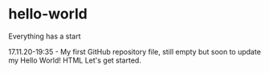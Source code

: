 # hello-world
Everything has a start

17.11.20-19:35 -  My first GitHub repository file, still empty but soon to update my Hello World! HTML
                  Let's get started.
